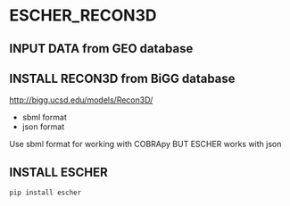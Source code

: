 # ESCHER_RECON3D

## INPUT DATA from GEO database



## INSTALL RECON3D from BiGG database
http://bigg.ucsd.edu/models/Recon3D/

- sbml format
- json format

Use sbml format for working with COBRApy
BUT ESCHER works with json

## INSTALL ESCHER
 ``pip install escher``

